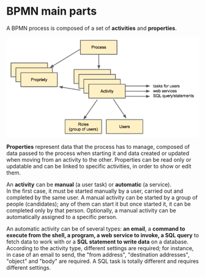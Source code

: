 # BPMN main parts

A BPMN process is composed of a set of **activities** and **properties**.

![](../../.gitbook/assets/schermata-2020-01-28-alle-08.39.36.png)

**Properties** represent data that the process has to manage, composed of data passed to the process when starting it and data created or updated when moving from an activity to the other. Properties can be read only or updatable and can be linked to specific activities, in order to show or edit them.

An **activity** can be **manual** \(a user task\) or **automatic** \(a service\).  
In the first case, it must be started manually by a user, carried out and completed by the same user. A manual activity can be started by a group of people \(candidates\); any of them can start it but once started it, it can be completed only by that person. Optionally, a manual activity can be automatically assigned to a specific person.

An automatic activity can be of several types: **an email**, a **command to execute from the shell, a program, a web service to invoke, a SQL query** to fetch data to work with or a **SQL statement to write data** on a database.  
According to the activity type, different settings are required; for instance, in case of an email to send, the "from address", "destination addresses", "object" and "body" are required. A SQL task is totally different and requires different settings.

